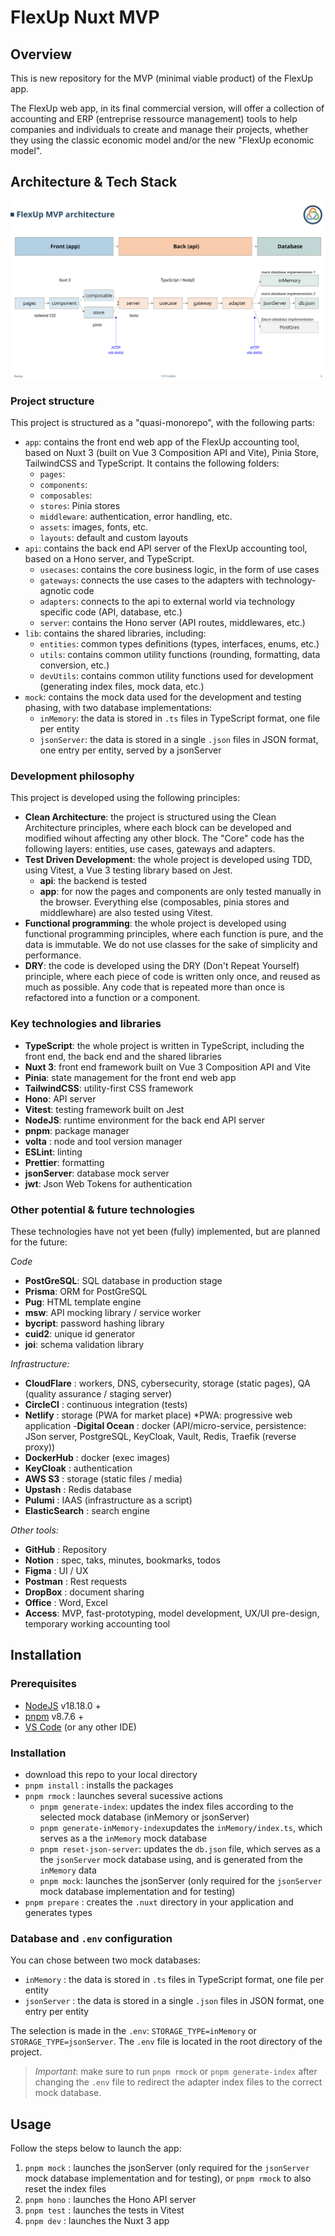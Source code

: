 # FlexUp Nuxt MVP

## Overview

This is new repository for the MVP (minimal viable product) of the FlexUp app.

The FlexUp web app, in its final commercial version, will offer a collection of accounting and ERP (entreprise ressource management) tools to help companies and individuals to create and manage their projects, whether they using the classic economic model and/or the new "FlexUp economic model".

## Architecture & Tech Stack

![FlexUp Architecture](lib/images/architecture.png)

### Project structure

This project is structured as a "quasi-monorepo", with the following parts:

- `app`: contains the front end web app of the FlexUp accounting tool, based on Nuxt 3 (built on Vue 3 Composition API and Vite), Pinia Store, TailwindCSS and TypeScript. It contains the following folders:
  - `pages`:
  - `components`:
  - `composables`:
  - `stores`: Pinia stores
  - `middleware`: authentication, error handling, etc.
  - `assets`: images, fonts, etc.
  - `layouts`: default and custom layouts
- `api`: contains the back end API server of the FlexUp accounting tool, based on a Hono server, and TypeScript.
  - `usecases`: contains the core business logic, in the form of use cases
  - `gateways`: connects the use cases to the adapters with technology-agnotic code
  - `adapters`: connects to the api to external world via technology specific code (API, database, etc.)
  - `server`: contains the Hono server (API routes, middlewares, etc.)
- `lib`: contains the shared libraries, including:
  - `entities`: common types definitions (types, interfaces, enums, etc.)
  - `utils`: contains common utility functions (rounding, formatting, data conversion, etc.)
  - `devUtils`: contains common utility functions used for development (generating index files, mock data, etc.)
- `mock`: contains the mock data used for the development and testing phasing, with two database implementations:
  - `inMemory`: the data is stored in `.ts` files in TypeScript format, one file per entity
  - `jsonServer`: the data is stored in a single `.json` files in JSON format, one entry per entity, served by a jsonServer

### Development philosophy

This project is developed using the following principles:

- **Clean Architecture**: the project is structured using the Clean Architecture principles, where each block can be developed and modified wihout affecting any other block. The "Core" code has the following layers: entities, use cases, gateways and adapters.
- **Test Driven Development**: the whole project is developed using TDD, using Vitest, a Vue 3 testing library based on Jest.
  - **api**: the backend is tested
  - **app**: for now the pages and components are only tested manually in the browser. Everything else (composables, pinia stores and middlewhare) are also tested using Vitest.
- **Functional programming**: the whole project is developed using functional programming principles, where each function is pure, and the data is immutable. We do not use classes for the sake of simplicity and performance.
- **DRY**: the code is developed using the DRY (Don't Repeat Yourself) principle, where each piece of code is written only once, and reused as much as possible. Any code that is repeated more than once is refactored into a function or a component.

### Key technologies and libraries

- **TypeScript**: the whole project is written in TypeScript, including the front end, the back end and the shared libraries
- **Nuxt 3**: front end framework built on Vue 3 Composition API and Vite
- **Pinia**: state management for the front end web app
- **TailwindCSS**: utility-first CSS framework
- **Hono**: API server
- **Vitest**: testing framework built on Jest
- **NodeJS**: runtime environment for the back end API server
- **pnpm**: package manager
- **volta** : node and tool version manager
- **ESLint**: linting
- **Prettier**: formatting
- **jsonServer**: database mock server
- **jwt**: Json Web Tokens for authentication

### Other potential & future technologies

These technologies have not yet been (fully) implemented, but are planned for the future:

_Code_

- **PostGreSQL**: SQL database in production stage
- **Prisma**: ORM for PostGreSQL
- **Pug**: HTML template engine
- **msw**: API mocking library / service worker
- **bycript**: password hashing library
- **cuid2**: unique id generator
- **joi**: schema validation library

_Infrastructure:_

- **CloudFlare** : workers, DNS, cybersecurity, storage (static pages), QA (quality assurance / staging server)
- **CircleCI** : continuous integration (tests)
- **Netlify** : storage (PWA for market place) \*PWA: progressive web application -**Digital Ocean** : docker (API/micro-service, persistence: JSon server, PostgreSQL, KeyCloak, Vault, Redis, Traefik (reverse proxy))
- **DockerHub** : docker (exec images)
- **KeyCloak** : authentication
- **AWS S3** : storage (static files / media)
- **Upstash** : Redis database
- **Pulumi** : IAAS (infrastructure as a script)
- **ElasticSearch** : search engine

_Other tools:_

- **GitHub** : Repository
- **Notion** : spec, taks, minutes, bookmarks, todos
- **Figma** : UI / UX
- **Postman** : Rest requests
- **DropBox** : document sharing
- **Office** : Word, Excel
- **Access**: MVP, fast-prototyping, model development, UX/UI pre-design, temporary working accounting tool

## Installation

### Prerequisites

- [NodeJS](https://nodejs.org/en/) v18.18.0 +
- [pnpm](https://pnpm.io/) v8.7.6 +
- [VS Code](https://code.visualstudio.com/) (or any other IDE)

### Installation

- download this repo to your local directory
- `pnpm install` : installs the packages
- `pnpm rmock` : launches several sucessive actions
  - `pnpm generate-index`: updates the index files according to the selected mock database (inMemory or jsonServer)
  - `pnpm generate-inMemory-index`updates the `inMemory/index.ts`, which serves as a the `inMemory` mock database
  - `pnpm reset-json-server`: updates the `db.json` file, which serves as a the `jsonServer` mock database using, and is generated from the `inMemory` data
  - `pnpm mock`: launches the jsonServer (only required for the `jsonServer` mock database implementation and for testing)
- `pnpm prepare` : creates the `.nuxt` directory in your application and generates types

### Database and `.env` configuration

You can chose between two mock databases:

- `inMemory` : the data is stored in `.ts` files in TypeScript format, one file per entity
- `jsonServer` : the data is stored in a single `.json` files in JSON format, one entry per entity

The selection is made in the `.env`: `STORAGE_TYPE=inMemory` or `STORAGE_TYPE=jsonServer`. The `.env` file is located in the root directory of the project.

> _Important_: make sure to run `pnpm rmock` or `pnpm generate-index` after changing the `.env` file to redirect the adapter index files to the correct mock database.

## Usage

Follow the steps below to launch the app:

1. `pnpm mock` : launches the jsonServer (only required for the `jsonServer` mock database implementation and for testing), or `pnpm rmock` to also reset the index files
2. `pnpm hono` : launches the Hono API server
3. `pnpm test` : launches the tests in Vitest
4. `pnpm dev` : launches the Nuxt 3 app

